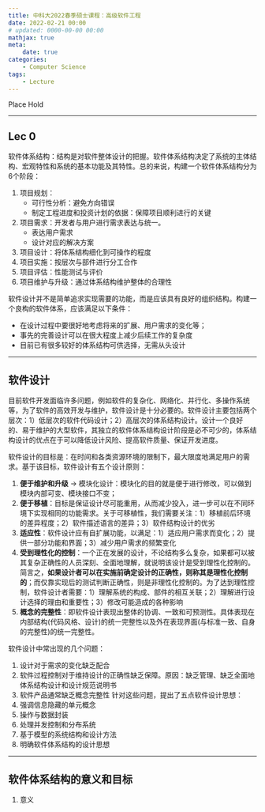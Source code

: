 ```yaml
---
title: 中科大2022春季硕士课程：高级软件工程
date: 2022-02-21 00:00
# updated: 0000-00-00 00:00
mathjax: true
meta:
    date: true
categories: 
    - Computer Science
tags:
    - Lecture
---
```


Place Hold

---

<!-- more -->

## Lec 0

软件体系结构：结构是对软件整体设计的把握。软件体系结构决定了系统的主体结构、宏观特性和系统的基本功能及其特性。总的来说，构建一个软件体系结构分为6个阶段：
1. 项目规划：
    - 可行性分析：避免方向错误
    - 制定工程进度和投资计划的依据：保障项目顺利进行的关键
2. 项目需求：开发者与用户进行需求表达与统一。
    - 表达用户需求
    - 设计对应的解决方案
3. 项目设计：将体系结构细化到可操作的程度
4. 项目实施：按层次与部件进行分工合作
5. 项目评估：性能测试与评价
6. 项目维护与升级：通过体系结构维护整体的合理性

软件设计并不是简单追求实现需要的功能，而是应该具有良好的组织结构。构建一个良构的软件体系，应该满足以下条件：
- 在设计过程中要很好地考虑将来的扩展、用户需求的变化等；
- 事先的完善设计可以在很大程度上减少后续工作的复杂度
- 目前已有很多较好的体系结构可供选择，无需从头设计

---

## 软件设计

目前软件开发面临许多问题，例如软件的复杂化、网络化、并行化、多操作系统等，为了软件的高效开发与维护，软件设计是十分必要的。软件设计主要包括两个层次：1）低层次的软件代码设计；2）高层次的体系结构设计。设计一个良好的、易于维护的大型软件，其独立的软件体系结构设计阶段是必不可少的，体系结构设计的优点在于可以降低设计风险、提高软件质量、保证开发进度。

软件设计的目标是：在时间和各类资源环境的限制下，最大限度地满足用户的需求。基于该目标，软件设计有五个设计原则：
1. **便于维护和升级** -> 模块化设计：模块化的目的就是便于进行修改，可以做到模块内部可变、模块接口不变；
2. **便于移植**：目标是保证设计尽可能重用，从而减少投入，进一步可以在不同环境下实现相同的功能需求。关于可移植性，我们需要关注：1）移植前后环境的差异程度；2）软件描述语言的差异；3）软件结构设计的优劣
3. **适应性**：软件设计应有自扩展功能，以满足：1）适应用户需求而变化；2）提供一部分功能和界面；3）减少用户需求的频繁变化
4. **受到理性化的控制**：一个正在发展的设计，不论结构多么复杂，如果都可以被其复杂正确性的人员深刻、全面地理解，就说明该设计是受到理性化控制的。简言之，**如果设计者可以在实施前确定设计的正确性，则称其是理性化控制的**；而仅靠实现后的测试判断正确性，则是非理性化控制的。为了达到理性控制，软件设计者需要：1）理解系统的构成、部件的相互关联；2）理解进行设计选择的理由和重要性；3）修改可能造成的各种影响
5. **概念的完整性**：即软件设计表现出整体的协调、一致和可预测性。具体表现在内部结构(代码风格、设计)的统一完整性以及外在表现界面(与标准一致、自身的完整性)的统一完整性。

软件设计中常出现的几个问题：
1. 设计对于需求的变化缺乏配合
2. 软件过程控制对于维持设计的正确性缺乏保障。原因：缺乏管理、缺乏全面地体系结构设计和设计规范说明书
3. 软件产品通常缺乏概念完整性
针对这些问题，提出了五点软件设计思想：
1. 强调信息隐藏的单元概念
2. 操作与数据封装
3. 处理并发控制和分布系统
4. 基于模型的系统结构和设计方法
5. 明确软件体系结构的设计思想

---

## 软件体系结构的意义和目标

1. 意义